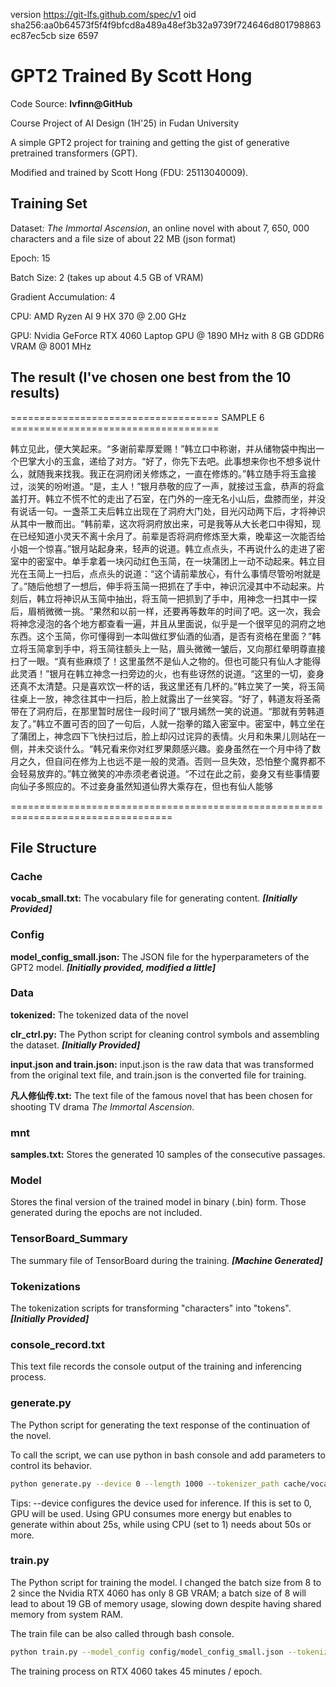 version https://git-lfs.github.com/spec/v1
oid sha256:aa0b64573f5f4f9bfcd8a489a48ef3b32a9739f724646d801798863ec87ec5cb
size 6597

# GPT2 Trained By Scott Hong

Code Source: **lvfinn@GitHub**

Course Project of AI Design (1H'25) in Fudan University

A simple GPT2 project for training and getting the gist of generative pretrained transformers (GPT).

Modified and trained by Scott Hong (FDU: 25113040009).

## Training Set

Dataset: *The Immortal Ascension*, an online novel with about 7, 650, 000 characters and a file size of about 22 MB (json format)

Epoch: 15

Batch Size: 2 (takes up about 4.5 GB of VRAM)

Gradient Accumulation: 4

CPU: AMD Ryzen AI 9 HX 370 @ 2.00 GHz

GPU: Nvidia GeForce RTX 4060 Laptop GPU @ 1890 MHz with 8 GB GDDR6 VRAM @ 8001 MHz

## The result (I've chosen one best from the 10 results)

==================================== SAMPLE 6 ====================================

韩立见此，便大笑起来。“多谢前辈厚爱赐！”韩立口中称谢，并从储物袋中掏出一个巴掌大小的玉盒，递给了对方。“好了，你先下去吧。此事想来你也不想多说什么，就随我来找我。我正在洞府闭关修炼之，一直在修炼的。”韩立随手将玉盒接过，淡笑的吩咐道。“是，主人！”银月恭敬的应了一声，就接过玉盒，恭声的将盒盖打开。韩立不慌不忙的走出了石室，在门外的一座无名小山后，盘膝而坐，并没有说话一句。一盏茶工夫后韩立出现在了洞府大门处，目光闪动两下后，才将神识从其中一散而出。“韩前辈，这次将洞府放出来，可是我等从大长老口中得知，现在已经知道小灵天不离十余月了。前辈是否将洞府修炼至大乘，晚辈这一次能否给小姐一个惊喜。”银月站起身来，轻声的说道。韩立点点头，不再说什么的走进了密室中的密室中。单手拿着一块闪动红色玉简，在一块蒲团上一动不动起来。韩立目光在玉简上一扫后，点点头的说道：“这个请前辈放心，有什么事情尽管吩咐就是了。”随后他想了一想后，伸手将玉简一把抓在了手中，神识沉浸其中不动起来。片刻后，韩立将神识从玉简中抽出，将玉简一把抓到了手中，用神念一扫其中一探后，眉梢微微一挑。“果然和以前一样，还要再等数年的时间了吧。这一次，我会将神念浸泡的各个地方都查看一遍，并且从里面说，似乎是一个很罕见的洞府之地东西。这个玉简，你可懂得到一本叫做红罗仙酒的仙酒，是否有资格在里面？”韩立将玉简拿到手中，将玉简往额头上一贴，眉头微微一皱后，又向那红晕明尊直接扫了一眼。“真有些麻烦了！这里虽然不是仙人之物的。但也可能只有仙人才能得此灵酒！”银月在韩立神念一扫旁边的火，也有些讶然的说道。“这里的一切，妾身还真不太清楚。只是喜欢饮一杯的话，我这里还有几杯的。”韩立笑了一笑，将玉简往桌上一放，神念往其中一扫后，脸上就露出了一丝笑容。“好了，韩道友将圣斋带在了洞府后，在那里暂时居住一段时间了”银月嫣然一笑的说道。“那就有劳韩道友了。”韩立不置可否的回了一句后，人就一抱拳的踏入密室中。密室中，韩立坐在了蒲团上，神念四下飞快扫过后，脸上却闪过诧异的表情。火月和朱果儿则站在一侧，并未交谈什么。“韩兄看来你对红罗果颇感兴趣。妾身虽然在一个月中待了数月之久，但自问在修为上也远不是一般的灵酒。否则一旦失效，恐怕整个魔界都不会轻易放弃的。”韩立微笑的冲赤须老者说道。“不过在此之前，妾身又有些事情要向仙子多照应的。不过妾身虽然知道仙界大乘存在，但也有仙人能够

==================================================================================



## File Structure

### Cache

**vocab_small.txt:** The vocabulary file for generating content. ***[Initially Provided]***

### Config

**model_config_small.json:** The JSON file for the hyperparameters of the GPT2 model. ***[Initially provided, modified a little]***

### Data

**tokenized:** The tokenized data of the novel

**clr_ctrl.py:** The Python script for cleaning control symbols and assembling the dataset. ***[Initially Provided]***

**input.json and train.json:** input.json is the raw data that was transformed from the original text file, and train.json is the converted file for training.

**凡人修仙传.txt:** The text file of the famous novel that has been chosen for shooting TV drama *The Immortal Ascension*.

### mnt

**samples.txt:** Stores the generated 10 samples of the consecutive passages.

### Model

Stores the final version of the trained model in binary (.bin) form. Those generated during the epochs are not included.

### TensorBoard_Summary

The summary file of TensorBoard during the training. ***[Machine Generated]***

### Tokenizations

The tokenization scripts for transforming "characters" into "tokens". ***[Initially Provided]***

### console_record.txt

This text file records the console output of the training and inferencing process.

### generate.py

The Python script for generating the text response of the continuation of the novel.

To call the script, we can use python in bash console and add parameters to control its behavior.

```bash
python generate.py --device 0 --length 1000 --tokenizer_path cache/vocab_small.txt --model_path model/final_model --prefix "[CLS]韩立见此，便大笑起来" --topp 1 --temperature 1.0 --save_samples --save_samples_path ./mnt/
```

Tips: --device configures the device used for inference. If this is set to 0, GPU will be used. Using GPU consumes more energy but enables to generate within about 25s, while using CPU (set to 1) needs about 50s or more.

### train.py

The Python script for training the model. I changed the batch size from 8 to 2 since the Nvidia RTX 4060 has only 8 GB VRAM; a batch size of 8 will lead to about 19 GB of memory usage, slowing down despite having shared memory from system RAM.

The train file can be also called through bash console.

```bash
python train.py --model_config config/model_config_small.json --tokenized_data_path data/tokenized/ --tokenizer_path cache/vocab_small.txt --raw_data_path data/train.json --epochs 15 --log_step 200 --stride 512 --output_dir model/ --device 0,1 --num_pieces 100 --raw
```

The training process on RTX 4060 takes 45 minutes / epoch.
